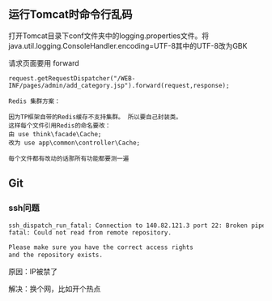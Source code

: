 ## 运行Tomcat时命令行乱码

打开Tomcat目录下conf文件夹中的logging.properties文件。将java.util.logging.ConsoleHandler.encoding=UTF-8其中的UTF-8改为GBK





请求页面要用 forward

```
request.getRequestDispatcher("/WEB-INF/pages/admin/add_category.jsp").forward(request,response);
```



```
Redis 集群方案：

因为TP框架自带的Redis缓存不支持集群。 所以要自己封装类。
这样每个文件引用Redis的命名要改：
由 use think\facade\Cache;
改为 use app\common\controller\Cache;

每个文件都有改动的话那所有功能都要测一遍
```





## Git

### ssh问题

```xml
ssh_dispatch_run_fatal: Connection to 140.82.121.3 port 22: Broken pipe
fatal: Could not read from remote repository.

Please make sure you have the correct access rights
and the repository exists.
```

原因：IP被禁了

解决：换个网，比如开个热点
